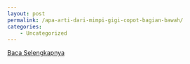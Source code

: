 ```yaml
---
layout: post
permalink: /apa-arti-dari-mimpi-gigi-copot-bagian-bawah/
categories:
    - Uncategorized
---
```


[Baca Selengkapnya](/03)